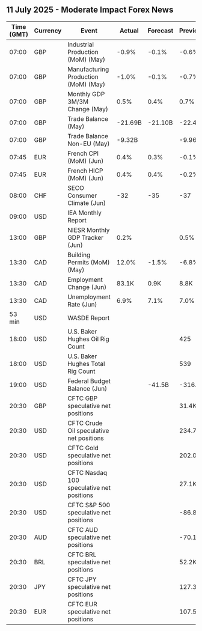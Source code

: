 ## 11 July 2025 - Moderate Impact Forex News

| Time (GMT) | Currency | Event | Actual | Forecast | Previous |
|------|----------|-------|--------|----------|----------|
| 07:00 | GBP | Industrial Production (MoM) (May) | -0.9% | -0.1% | -0.6% |
| 07:00 | GBP | Manufacturing Production (MoM) (May) | -1.0% | -0.1% | -0.7% |
| 07:00 | GBP | Monthly GDP 3M/3M Change (May) | 0.5% | 0.4% | 0.7% |
| 07:00 | GBP | Trade Balance (May) | -21.69B | -21.10B | -22.42B |
| 07:00 | GBP | Trade Balance Non-EU (May) | -9.32B |  | -9.96B |
| 07:45 | EUR | French CPI (MoM) (Jun) | 0.4% | 0.3% | -0.1% |
| 07:45 | EUR | French HICP (MoM) (Jun) | 0.4% | 0.4% | -0.2% |
| 08:00 | CHF | SECO Consumer Climate (Jun) | -32 | -35 | -37 |
| 09:00 | USD | IEA Monthly Report |  |  |  |
| 13:00 | GBP | NIESR Monthly GDP Tracker (Jun) | 0.2% |  | 0.5% |
| 13:30 | CAD | Building Permits (MoM) (May) | 12.0% | -1.5% | -6.8% |
| 13:30 | CAD | Employment Change (Jun) | 83.1K | 0.9K | 8.8K |
| 13:30 | CAD | Unemployment Rate (Jun) | 6.9% | 7.1% | 7.0% |
| 53 min | USD | WASDE Report |  |  |  |
| 18:00 | USD | U.S. Baker Hughes Oil Rig Count |  |  | 425 |
| 18:00 | USD | U.S. Baker Hughes Total Rig Count |  |  | 539 |
| 19:00 | USD | Federal Budget Balance (Jun) |  | -41.5B | -316.0B |
| 20:30 | GBP | CFTC GBP speculative net positions |  |  | 31.4K |
| 20:30 | USD | CFTC Crude Oil speculative net positions |  |  | 234.7K |
| 20:30 | USD | CFTC Gold speculative net positions |  |  | 202.0K |
| 20:30 | USD | CFTC Nasdaq 100 speculative net positions |  |  | 27.1K |
| 20:30 | USD | CFTC S&P 500 speculative net positions |  |  | -86.8K |
| 20:30 | AUD | CFTC AUD speculative net positions |  |  | -70.1K |
| 20:30 | BRL | CFTC BRL speculative net positions |  |  | 52.2K |
| 20:30 | JPY | CFTC JPY speculative net positions |  |  | 127.3K |
| 20:30 | EUR | CFTC EUR speculative net positions |  |  | 107.5K |
